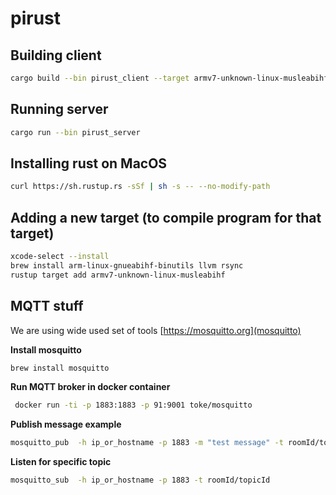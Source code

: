 # pirust

## Building client
```bash
cargo build --bin pirust_client --target armv7-unknown-linux-musleabihf
```

## Running server
```bash
cargo run --bin pirust_server
```

## Installing rust on MacOS
```bash
curl https://sh.rustup.rs -sSf | sh -s -- --no-modify-path 
```

## Adding a new target (to compile program for that target)
```bash
xcode-select --install
brew install arm-linux-gnueabihf-binutils llvm rsync
rustup target add armv7-unknown-linux-musleabihf
```

## MQTT stuff
We are using wide used set of tools [https://mosquitto.org](mosquitto)

**Install mosquitto**
```bash
brew install mosquitto
```

**Run MQTT broker in docker container**
```bash
 docker run -ti -p 1883:1883 -p 91:9001 toke/mosquitto
```
**Publish message example**
```bash
mosquitto_pub  -h ip_or_hostname -p 1883 -m "test message" -t roomId/topicId
```
**Listen for specific topic**
```bash
mosquitto_sub  -h ip_or_hostname -p 1883 -t roomId/topicId
```
